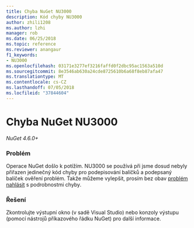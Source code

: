 ```yaml
---
title: Chyba NuGet NU3000
description: Kód chyby NU3000
author: zhili1208
ms.author: lzhi
manager: rob
ms.date: 06/25/2018
ms.topic: reference
ms.reviewer: anangaur
f1_keywords:
- NU3000
ms.openlocfilehash: 03171e3277ef3216faffd0f2dbc95ac1563a510d
ms.sourcegitcommit: 8e3546ab630a24cde8725610b6a68f8eb87afa47
ms.translationtype: MT
ms.contentlocale: cs-CZ
ms.lasthandoff: 07/05/2018
ms.locfileid: "37844604"
---
```

# <a name="nuget-error-nu3000"></a>Chyba NuGet NU3000

*NuGet 4.6.0+*

### <a name="issue"></a>Problém
Operace NuGet došlo k potížím. NU3000 se používá při jsme dosud nebyly přiřazen jedinečný kód chyby pro podepisování balíčků a podepsaný balíček ověření problém. Takže můžeme vylepšit, prosím bez obav [problém nahlásit](https://github.com/nuget/home/issues) s podrobnostmi chyby.

### <a name="solution"></a>Řešení
Zkontrolujte výstupní okno (v sadě Visual Studio) nebo konzoly výstupu (pomocí nástrojů příkazového řádku NuGet) pro další informace.


